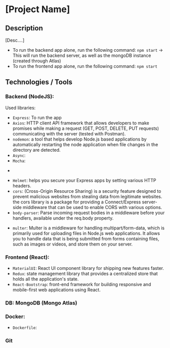 # [Project Name]


## Description
[Desc....]
- To run the backend app alone, run the following command: ```npm start``` -> This will run the backend server, as well as the mongoDB instance (created through Atlas)
- To run the frontend app alone, run the following command: ```npm start```


## Technologies / Tools

### Backend (NodeJS):
Used libraries:
- ```Express```: To run the app
- ```Axios```: HTTP client API framework that allows developers to make promises while making a request (GET, POST, DELETE, PUT requests) communicating with the server (tested with Postman). <!-- ? [Similar libraries: AJAX] -->
- ```nodemon```: a tool that helps develop Node.js based applications by automatically restarting the node application when file changes in the directory are detected.
- ```Async```: 
- ```Mocha```: 
- ```mongoose: a MongoDB object modeling tool designed to work in an asynchronous environment.
- ```Helmet```: helps you secure your Express apps by setting various HTTP headers. 
- ```cors```: (Cross-Origin Resource Sharing) is a security feature designed to prevent malicious websites from stealing data from legitimate websites. the cors library is a package for providing a Connect/Express server-side middleware that can be used to enable CORS with various options.
- ```body-parser```: Parse incoming request bodies in a middleware before your handlers, available under the req.body property.
<!-- ```cloudinary```: provides simple image and video upload, transformation, optimization, and delivery capabilities that you can implement using code that integrates seamlessly with your existing Node.js application. -->
- ```multer```: Multer is a middleware for handling multipart/form-data, which is primarily used for uploading files in Node.js web applications. It allows you to handle data that is being submitted from forms containing files, such as images or videos, and store them on your server.


### Frontend (React):
- ```MaterialUI```: React UI component library for shipping new features faster.
- ```Redux```: state management library that provides a centralized store that holds all the application's state.
- ```React-Bootstrap```: front-end framework for building responsive and mobile-first web applications using React.
<!-- ```concurrently```: This will allow us to automate the task of starting our React app and our web server concurrently.
We need to include the following scripts in the package.json file to use concurrently:
    "backend": "node ../back/src/server.js",
    "frontend": "set PORT=3006 && react-scripts start",
    "dev": "concurrently \"npm run backend\" \"npm run frontend\"" -->


### DB: MongoDB (Mongo Atlas)

### Docker:
- ```Dockerfile```: 


### Git
